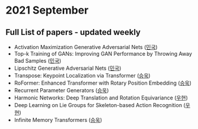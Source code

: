# 2021 September
## Full List of papers - updated weekly
* Activation Maximization Generative Adversarial Nets ([민국](./summary/minguk_01.md))
* Top-k Training of GANs: Improving GAN Performance by Throwing Away Bad Samples ([민국](./summary/minguk_02.md))
* Lipschitz Generative Adversarial Nets ([민국](./summary/minguk_03.md))
* Transpose: Keypoint Localization via Transformer ([승욱](./summary/seungwook_01.md))
* RoFormer: Enhanced Transformer with Rotary Position Embedding ([승욱](./summary/seungwook_02.md))
* Recurrent Parameter Generators ([승욱](./summary/woohyeon_01.md))
* Harmonic Networks: Deep Translation and Rotation Equivariance ([우현](./summary/woohyeon_02.md))
* Deep Learning on Lie Groups for Skeleton-based Action Recognition ([우현](./summary/woohyeon_03.md))
* Infinite Memory Transformers ([승욱](https://github.com/POSTECH-CVLab/daily-reading-group/blob/main/Archive/2021/09/summary/seungwook_07.md))
